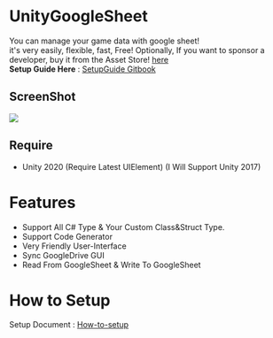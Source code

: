  
 
 # UnityGoogleSheet 
You can manage your game data with google sheet!   
it's very easily, flexible, fast, Free! Optionally, If you want to sponsor a developer, buy it from the Asset Store! [here]()  
**Setup Guide Here** : [SetupGuide Gitbook](http://cheeseallergyhamster.gitbook.io/) 

## ScreenShot
![](https://i.imgur.com/ZBtiwmD.png)
  
 

## Require
  - Unity 2020 (Require Latest UIElement) (I Will Support Unity 2017)

 
 
 # Features
 - Support All C# Type & Your Custom Class&Struct Type.
 - Support Code Generator
 - Very Friendly User-Interface
 - Sync GoogleDrive GUI
 - Read From GoogleSheet & Write To GoogleSheet
  
 # How to Setup
 Setup Document : [How-to-setup](http://cheeseallergyhamster.gitbook.io/) 
  
